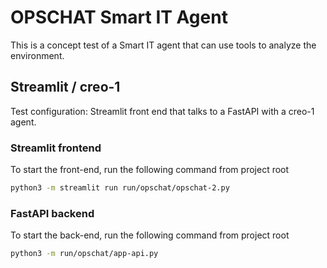 # OPSCHAT Smart IT Agent 
This is a concept test of a Smart IT agent that can use tools to analyze the environment.

## Streamlit / creo-1
Test configuration: Streamlit front end that talks to a FastAPI with a creo-1 agent.

### Streamlit frontend
To start the front-end, run the following command from project root
```bash
python3 -m streamlit run run/opschat/opschat-2.py
```

### FastAPI backend
To start the back-end, run the following command from project root
```bash
python3 -m run/opschat/app-api.py
```
